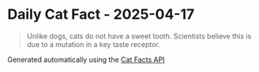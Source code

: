 # Daily Cat Fact - 2025-04-17

> Unlike dogs, cats do not have a sweet tooth. Scientists believe this is due to a mutation in a key taste receptor.

Generated automatically using the [Cat Facts API](https://catfact.ninja)
